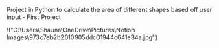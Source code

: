 Project in Python to calculate the area of different shapes based off user input - First Project

!("C:\Users\Shauna\OneDrive\Pictures\Notion Images\973c7eb2b2010905ddc01944c641e34a.jpg")